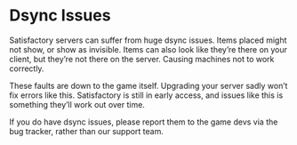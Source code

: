 # Dsync Issues

Satisfactory servers can suffer from huge dsync issues. Items placed might not show, or show as invisible. Items can also look like they’re there on your client, but they’re not there on the server. Causing machines not to work correctly.

These faults are down to the game itself. Upgrading your server sadly won’t fix errors like this. Satisfactory is still in early access, and issues like this is something they’ll work out over time.

If you do have dsync issues, please report them to the game devs via the bug tracker, rather than our support team.